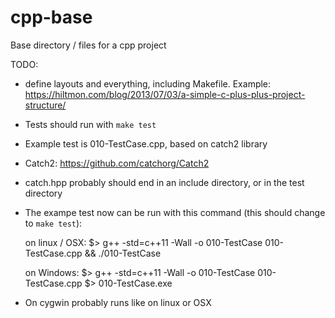 # cpp-base
Base directory / files for a cpp project

TODO:
  - define layouts and everything, including Makefile. Example: https://hiltmon.com/blog/2013/07/03/a-simple-c-plus-plus-project-structure/
  - Tests should run with `make test`
  - Example test is 010-TestCase.cpp, based on catch2 library
  - Catch2: https://github.com/catchorg/Catch2
  - catch.hpp probably should end in an include directory, or in the test directory
  - The exampe test now can be run with this command (this should change to `make test`):

    on linux / OSX:
	    $> g++ -std=c++11 -Wall -o 010-TestCase 010-TestCase.cpp && ./010-TestCase

    on Windows:
	    $> g++ -std=c++11 -Wall -o 010-TestCase 010-TestCase.cpp
      $> 010-TestCase.exe

  - On cygwin probably runs like on linux or OSX

